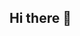 ## Hi there 👋

<!--
**wintunaung-eddy/wintunaung-eddy** is a ✨ _special_ ✨ repository because its `README.md` (this file) appears on your GitHub profile.

Here are some ideas to get you started:

- 💻 A noob cloud engineer
- 📫 How to reach me: wintunaung96@gmail.com
- 😄 Pronouns: he/him
- ⚡ Fun fact: A Walking Encycolopedia of One Piece 🏴‍☠️
-->
